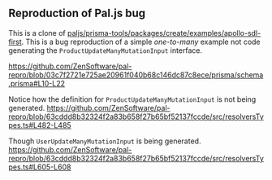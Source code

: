## Reproduction of Pal.js bug

This is a clone of [paljs/prisma-tools/packages/create/examples/apollo-sdl-first](https://github.com/paljs/prisma-tools/tree/main/packages/create/examples/apollo-sdl-first). This is a bug reproduction of a simple _one-to-many_ example not code generating the `ProductUpdateManyMutationInput` interface.

https://github.com/ZenSoftware/pal-repro/blob/03c7f2721e725ae20961f040b68c146dc87c8ece/prisma/schema.prisma#L10-L22

Notice how the definition for `ProductUpdateManyMutationInput` is not being generated.
https://github.com/ZenSoftware/pal-repro/blob/63cddd8b32324f2a83b658f27b65bf52137fccde/src/resolversTypes.ts#L482-L485

Though `UserUpdateManyMutationInput` is being generated.
https://github.com/ZenSoftware/pal-repro/blob/63cddd8b32324f2a83b658f27b65bf52137fccde/src/resolversTypes.ts#L605-L608
